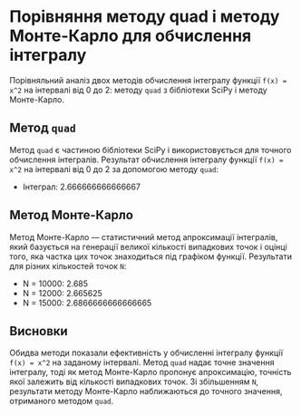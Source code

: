 # Порівняння методу quad і методу Монте-Карло для обчислення інтегралу

Порівняльний аналіз двох методів обчислення інтегралу функції `f(x) = x^2` на інтервалі від 0 до 2: методу `quad` з бібліотеки SciPy і методу Монте-Карло.

## Метод `quad`

Метод `quad` є частиною бібліотеки SciPy і використовується для точного обчислення інтегралів.
Результат обчислення інтегралу функції `f(x) = x^2` на інтервалі від 0 до 2 за допомогою методу `quad`:

- Інтеграл: 2.666666666666667

## Метод Монте-Карло

Метод Монте-Карло — статистичний метод апроксимації інтегралів, який базується на генерації великої кількості випадкових точок і оцінці того, яка частка цих точок знаходиться під графіком функції.
Результати для різних кількостей точок `N`:

- N = 10000: 2.685
- N = 12000: 2.665625
- N = 15000: 2.6866666666666665

## Висновки

Обидва методи показали ефективність у обчисленні інтегралу функції `f(x) = x^2` на заданому інтервалі.
Метод `quad` надає точне значення інтегралу, тоді як метод Монте-Карло пропонує апроксимацію, точність якої залежить від кількості випадкових точок.
Зі збільшенням `N`, результати методу Монте-Карло наближаються до точного значення, отриманого методом `quad`.
